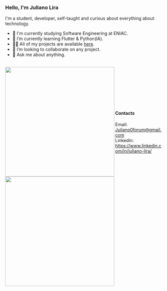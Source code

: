 
### Hello, I'm Juliano Lira

I'm a student, developer, self-taught and curious about everything about technology.

- :school: I'm currently studying Software Engineering at ENIAC.
- 🌱 I’m currently learning Flutter & Python(IA).
- 👨‍💻 All of my projects are available  [here](https://github.com/julianoBRL?tab=repositories).
- 👯 I’m looking to collaborate on any project.
- 💬 Ask me about anything.

<br>
<img width="350px" align="left" src="https://github-readme-stats.vercel.app/api/top-langs/?username=julianoBRL&layout=compact&theme=tokyonight" />
<img width="350px" align="left" src="https://github-readme-stats.vercel.app/api?username=julianoBRL&layout=compact&show_icons=true&theme=tokyonight" /><br><br><br><br><br><br><br>

#### Contacts
Email: Juliano0forum@gmail.com<br>
Linkedin: https://www.linkedin.com/in/juliano-lira/
